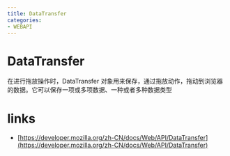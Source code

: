 ```yaml
---
title: DataTransfer
categories: 
- WEBAPI
---
```

# DataTransfer

 在进行拖放操作时，DataTransfer 对象用来保存，通过拖放动作，拖动到浏览器的数据。它可以保存一项或多项数据、一种或者多种数据类型


 # links
 - [https://developer.mozilla.org/zh-CN/docs/Web/API/DataTransfer](https://developer.mozilla.org/zh-CN/docs/Web/API/DataTransfer)